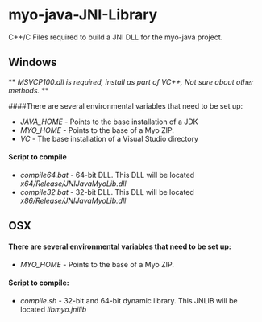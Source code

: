 # myo-java-JNI-Library

C++/C Files required to build a JNI DLL for the myo-java project.

## Windows

** *MSVCP100.dll is required, install as part of VC++, Not sure about other methods.* **

####There are several environmental variables that need to be set up:

* *JAVA_HOME* - Points to the base installation of a JDK
* *MYO_HOME* - Points to the base of a Myo ZIP. 
* *VC* - The base installation of a Visual Studio directory

#### Script to compile
* *compile64.bat* - 64-bit DLL. This DLL will be located *x64/Release/JNIJavaMyoLib.dll*
* *compile32.bat* - 32-bit DLL. This DLL will be located *x86/Release/JNIJavaMyoLib.dll*

## OSX

#### There are several environmental variables that need to be set up:

* *MYO_HOME* - Points to the base of a Myo ZIP. 

#### Script to compile:
* *compile.sh* - 32-bit and 64-bit dynamic library. This JNLIB will be located *libmyo.jnilib*